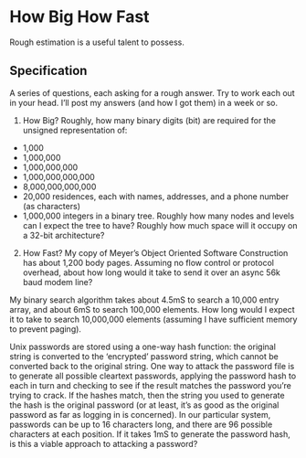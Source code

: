 # How Big How Fast
Rough estimation is a useful talent to possess.

## Specification

A series of questions, each asking for a rough answer. Try to work each out in your head. I’ll post my answers (and how I got them) in a week or so.

1. How Big? Roughly, how many binary digits (bit) are required for the unsigned representation of:

  * 1,000
  * 1,000,000
  * 1,000,000,000
  * 1,000,000,000,000
  * 8,000,000,000,000
  * 20,000 residences, each with names, addresses, and a phone number (as characters)
  * 1,000,000 integers in a binary tree. Roughly how many nodes and levels can I expect the tree to have? Roughly how much space will it occupy on a 32-bit architecture?

2. How Fast?
My copy of Meyer’s Object Oriented Software Construction has about 1,200 body pages. Assuming no flow control or protocol overhead, about how long would it take to send it over an async 56k baud modem line?

My binary search algorithm takes about 4.5mS to search a 10,000 entry array, and about 6mS to search 100,000 elements. How long would I expect it to take to search 10,000,000 elements (assuming I have sufficient memory to prevent paging).

Unix passwords are stored using a one-way hash function: the original string is converted to the ‘encrypted’ password string, which cannot be converted back to the original string. One way to attack the password file is to generate all possible cleartext passwords, applying the password hash to each in turn and checking to see if the result matches the password you’re trying to crack. If the hashes match, then the string you used to generate the hash is the original password (or at least, it’s as good as the original password as far as logging in is concerned). In our particular system, passwords can be up to 16 characters long, and there are 96 possible characters at each position. If it takes 1mS to generate the password hash, is this a viable approach to attacking a password?
